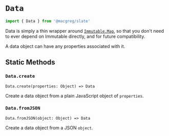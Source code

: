 # `Data`

```js
import { Data } from '@macgreg/slate'
```

Data is simply a thin wrapper around [`Immutable.Map`](https://facebook.github.io/immutable-js/docs/#/Map), so that you don't need to ever depend on Immutable directly, and for future compatibility.

A data object can have any properties associated with it.

## Static Methods

### `Data.create`

`Data.create(properties: Object) => Data`

Create a data object from a plain JavaScript object of `properties`.

### `Data.fromJSON`

`Data.fromJSON(object: Object) => Data`

Create a data object from a JSON `object`.
